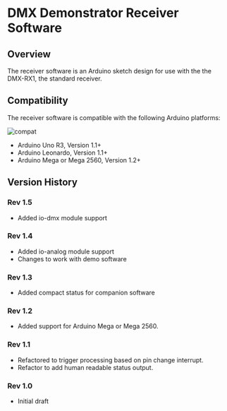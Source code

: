 # DMX Demonstrator Receiver Software

## Overview

The receiver software is an Arduino sketch design for use with the the DMX-RX1, the standard receiver.

## Compatibility

 The receiver software is compatible with the following Arduino platforms:

![compat](https://img.shields.io/badge/compat-verified-brightgreen)

- Arduino Uno R3,  Version 1.1+
- Arduino Leonardo, Version 1.1+
- Arduino Mega or Mega 2560, Version 1.2+

## Version History

### Rev 1.5

- Added io-dmx module support

### Rev 1.4

- Added io-analog module support
- Changes to work with demo software

### Rev 1.3

- Added compact status for companion software

### Rev 1.2

- Added support for Arduino Mega or Mega 2560.

### Rev 1.1

- Refactored to trigger processing based on pin change interrupt.
- Refactor to add human readable status output.

### Rev 1.0

- Initial draft
